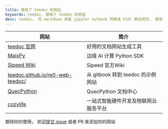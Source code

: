 ```yaml
---
title: 使用了 teedoc 的网站
keywords: teedoc, 使用了 teedoc 的网站
desc: teedoc， 将 markdown 或者 jupyter notbook 转换成 html 静态网页， 使用了 teedoc 的网站
---
```


| 网站 | 简介 |
| ---- | --- |
|[teedoc 官网](https://teedoc.github.io) | 好用的文档网站生成工具 |
|[MaixPy](https://maixpy.sipeed.com)     |  边缘 AI 计算 Python SDK |
|[Sipeed Wiki](https://wiki.sipeed.com)  | Sipeed 官方Wiki |
|[teedoc.github.io/re0-web-teedoc/](https://teedoc.github.io/re0-web-teedoc/) | 从 gitbook 转到 teedoc 的示例网站 |
|[QuecPython](https://python.quectel.com/doc/) | QuecPython 文档中心 |
|[cozylife](https://www.cozylife.app/) | 一站式智能硬件开发及物联网云服务平台 |


期待你的使用， 欢迎[提交 issue](https://github.com/teedoc/teedoc.github.io/issues) 或者 PR 来添加你的网站

